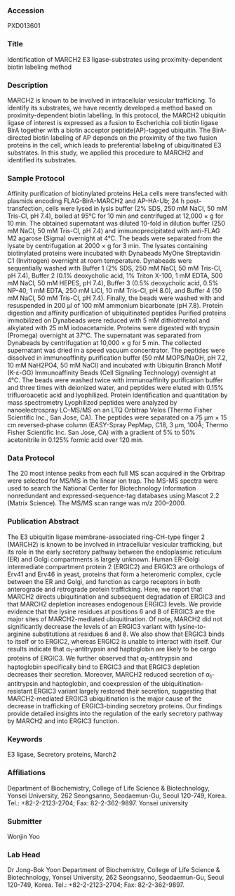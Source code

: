 ### Accession
PXD013601

### Title
Identification of MARCH2 E3 ligase-substrates using proximity-dependent biotin labeling method

### Description
MARCH2 is known to be involved in intracellular vesicular trafficking. To identify its substrates, we have recently developed a method based on proximity-dependent biotin labelling. In this protocol, the MARCH2 ubiquitin ligase of interest is  expressed as a fusion to Escherichia coli biotin ligase BirA together with a biotin acceptor peptide(AP)-tagged ubiquitin. The BirA-directed biotin labeling of AP depends on the proximity of the two fusion proteins in the cell, which leads to preferential labeling of ubiquitinated E3 substrates. In this study, we applied this procedure to MARCH2 and identified its substrates.

### Sample Protocol
Affinity purification of biotinylated proteins HeLa cells were transfected with plasmids encoding FLAG-BirA-MARCH2 and AP-HA-Ub; 24 h post-transfection, cells were lysed in lysis buffer (2% SDS, 250 mM NaCl, 50 mM Tris-Cl, pH 7.4), boiled at 95°C for 10 min and centrifuged at 12,000 × g for 10 min. The obtained supernatant was diluted 10-fold in dilution buffer (250 mM NaCl, 50 mM Tris-Cl, pH 7.4) and immunoprecipitated with anti-FLAG M2 agarose (Sigma) overnight at 4°C. The beads were separated from the lysate by centrifugation at 2000 × g for 3 min. The lysates containing biotinylated proteins were incubated with Dynabeads MyOne Streptavidin C1 (Invitrogen) overnight at room temperature. Dynabeads were sequentially washed with Buffer 1 (2% SDS, 250 mM NaCl, 50 mM Tris-Cl, pH 7.4), Buffer 2 (0.1% deoxycholic acid, 1% Triton X-100, 1 mM EDTA, 500 mM NaCl, 50 mM HEPES, pH 7.4), Buffer 3 (0.5% deoxycholic acid, 0.5% NP-40, 1 mM EDTA, 250 mM LiCl, 10 mM Tris-Cl, pH 8.0), and Buffer 4 (50 mM NaCl, 50 mM Tris-Cl, pH 7.4). Finally, the beads were washed with and resuspended in 200 μl of 100 mM ammonium bicarbonate (pH 7.8).   Protein digestion and affinity purification of ubiquitinated peptides Purified proteins immobilized on Dynabeads were reduced with 5 mM dithiothreitol and alkylated with 25 mM iodoacetamide. Proteins were digested with trypsin (Promega) overnight at 37°C. The supernatant was separated from Dynabeads by centrifugation at 10,000 × g for 5 min. The collected supernatant was dried in a speed vacuum concentrator. The peptides were dissolved in immunoaffinity purification buffer (50 mM MOPS/NaOH, pH 7.2, 10 mM NaH2PO4, 50 mM NaCl) and incubated with Ubiquitin Branch Motif (K-ε-GG) Immunoaffinity Beads (Cell Signaling Technology) overnight at 4°C. The beads were washed twice with immunoaffinity purification buffer and three times with deionized water, and peptides were eluted with 0.15% trifluoroacetic acid and lyophilized. Protein identification and quantitation by mass spectrometry Lyophilized peptides were analyzed by nanoelectrospray LC–MS/MS on an LTQ Orbitrap Velos (Thermo Fisher Scientific Inc., San Jose, CA). The peptides were separated on a 75 μm × 15 cm reversed-phase column (EASY-Spray PepMap, C18, 3 μm, 100Å; Thermo Fisher Scientific Inc. San Jose, CA) with a gradient of 5% to 50% acetonitrile in 0.125% formic acid over 120 min.

### Data Protocol
The 20 most intense peaks from each full MS scan acquired in the Orbitrap were selected for MS/MS in the linear ion trap. The MS-MS spectra were used to search the National Center for Biotechnology Information nonredundant and expressed-sequence-tag databases using Mascot 2.2 (Matrix Science). The MS/MS scan range was m/z 200–2000.

### Publication Abstract
The E3 ubiquitin ligase membrane-associated ring-CH-type finger 2 (MARCH2) is known to be involved in intracellular vesicular trafficking, but its role in the early secretory pathway between the endoplasmic reticulum (ER) and Golgi compartments is largely unknown. Human ER-Golgi intermediate compartment protein 2 (ERGIC2) and ERGIC3 are orthologs of Erv41 and Erv46 in yeast, proteins that form a heteromeric complex, cycle between the ER and Golgi, and function as cargo receptors in both anterograde and retrograde protein trafficking. Here, we report that MARCH2 directs ubiquitination and subsequent degradation of ERGIC3 and that MARCH2 depletion increases endogenous ERGIC3 levels. We provide evidence that the lysine residues at positions 6 and 8 of ERGIC3 are the major sites of MARCH2-mediated ubiquitination. Of note, MARCH2 did not significantly decrease the levels of an ERGIC3 variant with lysine-to-arginine substitutions at residues 6 and 8. We also show that ERGIC3 binds to itself or to ERGIC2, whereas ERGIC2 is unable to interact with itself. Our results indicate that &#x3b1;<sub>1</sub>-antitrypsin and haptoglobin are likely to be cargo proteins of ERGIC3. We further observed that &#x3b1;<sub>1</sub>-antitrypsin and haptoglobin specifically bind to ERGIC3 and that ERGIC3 depletion decreases their secretion. Moreover, MARCH2 reduced secretion of &#x3b1;<sub>1</sub>-antitrypsin and haptoglobin, and coexpression of the ubiquitination-resistant ERGIC3 variant largely restored their secretion, suggesting that MARCH2-mediated ERGIC3 ubiquitination is the major cause of the decrease in trafficking of ERGIC3-binding secretory proteins. Our findings provide detailed insights into the regulation of the early secretory pathway by MARCH2 and into ERGIC3 function.

### Keywords
E3 ligase, Secretory proteins, March2

### Affiliations
Department of Biochemistry, College of Life Science & Biotechnology, Yonsei University, 262  Seongsanno, Seodaemun-Gu, Seoul 120-749, Korea. Tel.: +82-2-2123-2704; Fax: 82-2-362-9897.
Yonsei university

### Submitter
Wonjin Yoo

### Lab Head
Dr Jong-Bok Yoon
Department of Biochemistry, College of Life Science & Biotechnology, Yonsei University, 262  Seongsanno, Seodaemun-Gu, Seoul 120-749, Korea. Tel.: +82-2-2123-2704; Fax: 82-2-362-9897.


